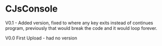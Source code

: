 # CJsConsole

V0.1 - Added version, fixed to where any key exits instead of continues program, previously that would break the code and it would loop forever.
       

V0.0 First Upload - had no version
